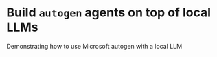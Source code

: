 # Build `autogen` agents on top of local LLMs
Demonstrating how to use Microsoft autogen with a local LLM
